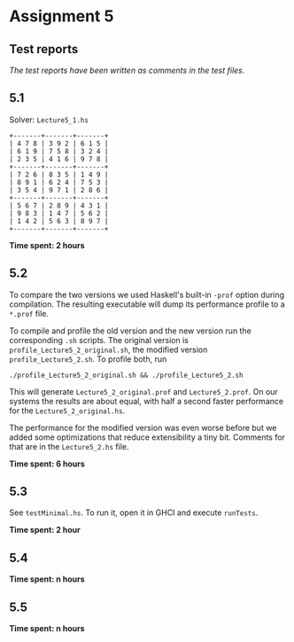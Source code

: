 # Assignment 5

## Test reports
*The test reports have been written as comments in the test files.*

## 5.1
Solver: `Lecture5_1.hs`

```
+-------+-------+-------+
| 4 7 8 | 3 9 2 | 6 1 5 |
| 6 1 9 | 7 5 8 | 3 2 4 |
| 2 3 5 | 4 1 6 | 9 7 8 |
+-------+-------+-------+
| 7 2 6 | 8 3 5 | 1 4 9 |
| 8 9 1 | 6 2 4 | 7 5 3 |
| 3 5 4 | 9 7 1 | 2 8 6 |
+-------+-------+-------+
| 5 6 7 | 2 8 9 | 4 3 1 |
| 9 8 3 | 1 4 7 | 5 6 2 |
| 1 4 2 | 5 6 3 | 8 9 7 |
+-------+-------+-------+
```

**Time spent: 2 hours**

## 5.2

To compare the two versions we used Haskell's built-in `-prof` option
during compilation. The resulting executable will dump its performance
profile to a `*.prof` file.

To compile and profile the old version and the new version run the
corresponding `.sh` scripts. The original version is
`profile_Lecture5_2_original.sh`, the modified version `profile_Lecture5_2.sh`.
To profile both, run

`./profile_Lecture5_2_original.sh && ./profile_Lecture5_2.sh`

This will generate `Lecture5_2_original.prof` and `Lecture5_2.prof`. On our
systems the results are about equal, with half a second faster performance for
the `Lecture5_2_original.hs`.

The performance for the modified version was even worse before but we added some
optimizations that reduce extensibility a tiny bit. Comments for that are in
the `Lecture5_2.hs` file.

**Time spent: 6 hours**

## 5.3

See `testMinimal.hs`. To run it, open it in GHCI and execute `runTests`.

**Time spent: 2 hour**

## 5.4

**Time spent: n hours**

## 5.5

**Time spent: n hours**

